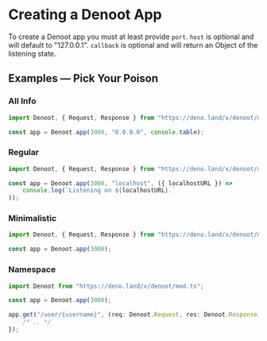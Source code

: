 # Creating a Denoot App
To create a Denoot app you must at least provide `port`. `host` is optional and will default to "127.0.0.1". `callback` is optional and will return an Object of the listening state.
## Examples — Pick Your Poison
### All Info
```ts
import Denoot, { Request, Response } from "https://deno.land/x/denoot/mod.ts";

const app = Denoot.app(3000, "0.0.0.0", console.table);
```
### Regular
```ts
import Denoot, { Request, Response } from "https://deno.land/x/denoot/mod.ts";

const app = Denoot.app(3000, "localhost", ({ localhostURL }) =>
    console.log(`Listening on ${localhostURL}.`
));
```
### Minimalistic
```ts
import Denoot, { Request, Response } from "https://deno.land/x/denoot/mod.ts";

const app = Denoot.app(3000);
```
### Namespace
```ts
import Denoot from "https://deno.land/x/denoot/mod.ts";

const app = Denoot.app(3000);

app.get("/user/{username}", (req: Denoot.Request, res: Denoot.Response) => {
    /* .. */
});
```
